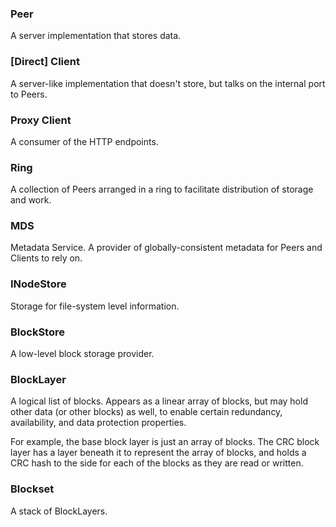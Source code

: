 ### Peer
A server implementation that stores data.

### [Direct] Client
A server-like implementation that doesn't store, but talks on the internal port to Peers.

### Proxy Client
A consumer of the HTTP endpoints.

### Ring
A collection of Peers arranged in a ring to facilitate distribution of storage and work.

### MDS
Metadata Service. A provider of globally-consistent metadata for Peers and Clients to rely on.

### INodeStore
Storage for file-system level information.

### BlockStore
A low-level block storage provider.

### BlockLayer
A logical list of blocks. Appears as a linear array of blocks, but may hold other data (or other blocks) as well, to enable certain redundancy, availability, and data protection properties.

For example, the base block layer is just an array of blocks. The CRC block layer has a layer beneath it to represent the array of blocks, and holds a CRC hash to the side for each of the blocks as they are read or written.

### Blockset
A stack of BlockLayers.

